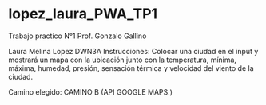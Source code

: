 # lopez_laura_PWA_TP1
 Trabajo practico N°1 Prof. Gonzalo Gallino

Laura Melina Lopez DWN3A 
Instrucciones:
Colocar una ciudad en el input y mostrará un mapa con la ubicación junto con la temperatura, mínima, máxima, humedad, presión, sensación térmica y velocidad del viento de la ciudad.

Camino elegido:
CAMINO B (API GOOGLE MAPS.)
